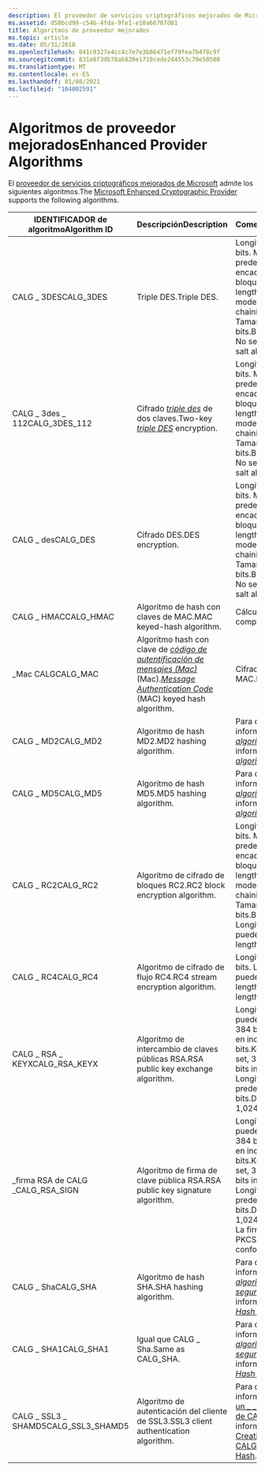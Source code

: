 ```yaml
---
description: El proveedor de servicios criptográficos mejorados de Microsoft admite los siguientes algoritmos.
ms.assetid: d58bcd99-c54b-4fda-9fe1-e10a66707d81
title: Algoritmos de proveedor mejorados
ms.topic: article
ms.date: 05/31/2018
ms.openlocfilehash: 841c9327e4cc4c7e7e3b86471ef79fea7b478c9f
ms.sourcegitcommit: 831e8f3db78ab820e1710cede244553c70e50500
ms.translationtype: MT
ms.contentlocale: es-ES
ms.lasthandoff: 01/08/2021
ms.locfileid: "104002591"
---
```

# <a name="enhanced-provider-algorithms"></a><span data-ttu-id="9fd05-103">Algoritmos de proveedor mejorados</span><span class="sxs-lookup"><span data-stu-id="9fd05-103">Enhanced Provider Algorithms</span></span>

<span data-ttu-id="9fd05-104">El [proveedor de servicios criptográficos mejorados de Microsoft](microsoft-enhanced-cryptographic-provider.md) admite los siguientes algoritmos.</span><span class="sxs-lookup"><span data-stu-id="9fd05-104">The [Microsoft Enhanced Cryptographic Provider](microsoft-enhanced-cryptographic-provider.md) supports the following algorithms.</span></span>



| <span data-ttu-id="9fd05-105">IDENTIFICADOR de algoritmo</span><span class="sxs-lookup"><span data-stu-id="9fd05-105">Algorithm ID</span></span>       | <span data-ttu-id="9fd05-106">Descripción</span><span class="sxs-lookup"><span data-stu-id="9fd05-106">Description</span></span>                                                                                                                                                     | <span data-ttu-id="9fd05-107">Comentarios</span><span class="sxs-lookup"><span data-stu-id="9fd05-107">Comments</span></span>                                                                                                                                                   |
|--------------------|-----------------------------------------------------------------------------------------------------------------------------------------------------------------|------------------------------------------------------------------------------------------------------------------------------------------------------------|
| <span data-ttu-id="9fd05-108">CALG \_ 3DES</span><span class="sxs-lookup"><span data-stu-id="9fd05-108">CALG\_3DES</span></span>         | <span data-ttu-id="9fd05-109">Triple DES.</span><span class="sxs-lookup"><span data-stu-id="9fd05-109">Triple DES.</span></span>                                                                                                                                                     | <span data-ttu-id="9fd05-110">Longitud de clave: 168 bits. Modo predeterminado: encadenamiento de bloques de cifrado.</span><span class="sxs-lookup"><span data-stu-id="9fd05-110">Key length: 168 bits.Default mode: Cipher block chaining.</span></span><br/> <span data-ttu-id="9fd05-111">Tamaño de bloque: 64 bits.</span><span class="sxs-lookup"><span data-stu-id="9fd05-111">Block size: 64 bits.</span></span><br/> <span data-ttu-id="9fd05-112">No se permiten sal.</span><span class="sxs-lookup"><span data-stu-id="9fd05-112">No salt allowed.</span></span><br/>                           |
| <span data-ttu-id="9fd05-113">CALG \_ 3des \_ 112</span><span class="sxs-lookup"><span data-stu-id="9fd05-113">CALG\_3DES\_112</span></span>    | <span data-ttu-id="9fd05-114">Cifrado [*triple des*](../secgloss/t-gly.md) de dos claves.</span><span class="sxs-lookup"><span data-stu-id="9fd05-114">Two-key [*triple DES*](../secgloss/t-gly.md) encryption.</span></span>                                                            | <span data-ttu-id="9fd05-115">Longitud de clave: 112 bits. Modo predeterminado: encadenamiento de bloques de cifrado.</span><span class="sxs-lookup"><span data-stu-id="9fd05-115">Key length: 112 bits.Default mode: Cipher block chaining.</span></span><br/> <span data-ttu-id="9fd05-116">Tamaño de bloque: 64 bits.</span><span class="sxs-lookup"><span data-stu-id="9fd05-116">Block size: 64 bits.</span></span><br/> <span data-ttu-id="9fd05-117">No se permiten sal.</span><span class="sxs-lookup"><span data-stu-id="9fd05-117">No salt allowed.</span></span><br/>                           |
| <span data-ttu-id="9fd05-118">CALG \_ des</span><span class="sxs-lookup"><span data-stu-id="9fd05-118">CALG\_DES</span></span>          | <span data-ttu-id="9fd05-119">Cifrado DES.</span><span class="sxs-lookup"><span data-stu-id="9fd05-119">DES encryption.</span></span>                                                                                                                                                 | <span data-ttu-id="9fd05-120">Longitud de clave: 56 bits. Modo predeterminado: encadenamiento de bloques de cifrado.</span><span class="sxs-lookup"><span data-stu-id="9fd05-120">Key length: 56 bits.Default mode: Cipher block chaining.</span></span><br/> <span data-ttu-id="9fd05-121">Tamaño de bloque: 64 bits.</span><span class="sxs-lookup"><span data-stu-id="9fd05-121">Block size: 64 bits.</span></span><br/> <span data-ttu-id="9fd05-122">No se permiten sal.</span><span class="sxs-lookup"><span data-stu-id="9fd05-122">No salt allowed.</span></span><br/>                            |
| <span data-ttu-id="9fd05-123">CALG \_ HMAC</span><span class="sxs-lookup"><span data-stu-id="9fd05-123">CALG\_HMAC</span></span>         | <span data-ttu-id="9fd05-124">Algoritmo de hash con claves de MAC.</span><span class="sxs-lookup"><span data-stu-id="9fd05-124">MAC keyed-hash algorithm.</span></span>                                                                                                                                       | <span data-ttu-id="9fd05-125">Cálculo HMAC.</span><span class="sxs-lookup"><span data-stu-id="9fd05-125">HMAC computation.</span></span>                                                                                                                                          |
| <span data-ttu-id="9fd05-126">\_Mac CALG</span><span class="sxs-lookup"><span data-stu-id="9fd05-126">CALG\_MAC</span></span>          | <span data-ttu-id="9fd05-127">Algoritmo hash con clave de [*código de autentificación de mensajes (Mac)*](../secgloss/m-gly.md) (Mac).</span><span class="sxs-lookup"><span data-stu-id="9fd05-127">[*Message Authentication Code*](../secgloss/m-gly.md) (MAC) keyed hash algorithm.</span></span> | <span data-ttu-id="9fd05-128">Cifrado de bloqueo de MAC.</span><span class="sxs-lookup"><span data-stu-id="9fd05-128">Block cipher MAC.</span></span>                                                                                                                                          |
| <span data-ttu-id="9fd05-129">CALG \_ MD2</span><span class="sxs-lookup"><span data-stu-id="9fd05-129">CALG\_MD2</span></span>          | <span data-ttu-id="9fd05-130">Algoritmo de hash MD2.</span><span class="sxs-lookup"><span data-stu-id="9fd05-130">MD2 hashing algorithm.</span></span>                                                                                                                                          | <span data-ttu-id="9fd05-131">Para obtener más información, consulte [*algoritmo MD2*](../secgloss/m-gly.md).</span><span class="sxs-lookup"><span data-stu-id="9fd05-131">For more information, see [*MD2 algorithm*](../secgloss/m-gly.md).</span></span>                                       |
| <span data-ttu-id="9fd05-132">CALG \_ MD5</span><span class="sxs-lookup"><span data-stu-id="9fd05-132">CALG\_MD5</span></span>          | <span data-ttu-id="9fd05-133">Algoritmo de hash MD5.</span><span class="sxs-lookup"><span data-stu-id="9fd05-133">MD5 hashing algorithm.</span></span>                                                                                                                                          | <span data-ttu-id="9fd05-134">Para obtener más información, vea [*algoritmo MD5*](../secgloss/m-gly.md).</span><span class="sxs-lookup"><span data-stu-id="9fd05-134">For more information, see [*MD5 algorithm*](../secgloss/m-gly.md).</span></span>                                       |
| <span data-ttu-id="9fd05-135">CALG \_ RC2</span><span class="sxs-lookup"><span data-stu-id="9fd05-135">CALG\_RC2</span></span>          | <span data-ttu-id="9fd05-136">Algoritmo de cifrado de bloques RC2.</span><span class="sxs-lookup"><span data-stu-id="9fd05-136">RC2 block encryption algorithm.</span></span>                                                                                                                                 | <span data-ttu-id="9fd05-137">Longitud de clave: 128 bits. Modo predeterminado: encadenamiento de bloques de cifrado.</span><span class="sxs-lookup"><span data-stu-id="9fd05-137">Key length: 128 bits.Default mode: Cipher block chaining.</span></span><br/> <span data-ttu-id="9fd05-138">Tamaño de bloque: 64 bits.</span><span class="sxs-lookup"><span data-stu-id="9fd05-138">Block size: 64 bits.</span></span><br/> <span data-ttu-id="9fd05-139">Longitud de sal: se puede establecer.</span><span class="sxs-lookup"><span data-stu-id="9fd05-139">Salt length: Can be set.</span></span><br/>                   |
| <span data-ttu-id="9fd05-140">CALG \_ RC4</span><span class="sxs-lookup"><span data-stu-id="9fd05-140">CALG\_RC4</span></span>          | <span data-ttu-id="9fd05-141">Algoritmo de cifrado de flujo RC4.</span><span class="sxs-lookup"><span data-stu-id="9fd05-141">RC4 stream encryption algorithm.</span></span>                                                                                                                                | <span data-ttu-id="9fd05-142">Longitud de clave: 128 bits. Longitud de sal: se puede establecer.</span><span class="sxs-lookup"><span data-stu-id="9fd05-142">Key length: 128 bits.Salt length: Can be set.</span></span><br/>                                                                                                   |
| <span data-ttu-id="9fd05-143">CALG \_ RSA \_ KEYX</span><span class="sxs-lookup"><span data-stu-id="9fd05-143">CALG\_RSA\_KEYX</span></span>    | <span data-ttu-id="9fd05-144">Algoritmo de intercambio de claves públicas RSA.</span><span class="sxs-lookup"><span data-stu-id="9fd05-144">RSA public key exchange algorithm.</span></span>                                                                                                                              | <span data-ttu-id="9fd05-145">Longitud de clave: se puede establecer de 384 bits a 16.384 bits en incrementos de 8 bits.</span><span class="sxs-lookup"><span data-stu-id="9fd05-145">Key length: Can be set, 384 bits to 16,384 bits in 8-bit increments.</span></span> <span data-ttu-id="9fd05-146">Longitud de clave predeterminada: 1.024 bits.</span><span class="sxs-lookup"><span data-stu-id="9fd05-146">Default key length: 1,024 bits.</span></span><br/>                                            |
| <span data-ttu-id="9fd05-147">\_firma RSA de CALG \_</span><span class="sxs-lookup"><span data-stu-id="9fd05-147">CALG\_RSA\_SIGN</span></span>    | <span data-ttu-id="9fd05-148">Algoritmo de firma de clave pública RSA.</span><span class="sxs-lookup"><span data-stu-id="9fd05-148">RSA public key signature algorithm.</span></span>                                                                                                                             | <span data-ttu-id="9fd05-149">Longitud de clave: se puede establecer de 384 bits a 16.384 bits en incrementos de 8 bits.</span><span class="sxs-lookup"><span data-stu-id="9fd05-149">Key length: Can be set, 384 bits to 16,384 bits in 8-bit increments.</span></span> <span data-ttu-id="9fd05-150">Longitud de clave predeterminada: 1.024 bits.</span><span class="sxs-lookup"><span data-stu-id="9fd05-150">Default key length: 1,024 bits.</span></span><br/> <span data-ttu-id="9fd05-151">La firma se ajusta a PKCS \# 6.</span><span class="sxs-lookup"><span data-stu-id="9fd05-151">Signature conforms to PKCS \#6.</span></span><br/> |
| <span data-ttu-id="9fd05-152">CALG \_ Sha</span><span class="sxs-lookup"><span data-stu-id="9fd05-152">CALG\_SHA</span></span>          | <span data-ttu-id="9fd05-153">Algoritmo de hash SHA.</span><span class="sxs-lookup"><span data-stu-id="9fd05-153">SHA hashing algorithm.</span></span>                                                                                                                                          | <span data-ttu-id="9fd05-154">Para obtener más información, vea [*algoritmo hash seguro*](../secgloss/s-gly.md).</span><span class="sxs-lookup"><span data-stu-id="9fd05-154">For more information, see [*Secure Hash Algorithm*](../secgloss/s-gly.md).</span></span>               |
| <span data-ttu-id="9fd05-155">CALG \_ SHA1</span><span class="sxs-lookup"><span data-stu-id="9fd05-155">CALG\_SHA1</span></span>         | <span data-ttu-id="9fd05-156">Igual que CALG \_ Sha.</span><span class="sxs-lookup"><span data-stu-id="9fd05-156">Same as CALG\_SHA.</span></span>                                                                                                                                              | <span data-ttu-id="9fd05-157">Para obtener más información, vea [*algoritmo hash seguro*](../secgloss/s-gly.md).</span><span class="sxs-lookup"><span data-stu-id="9fd05-157">For more information, see [*Secure Hash Algorithm*](../secgloss/s-gly.md).</span></span>               |
| <span data-ttu-id="9fd05-158">CALG \_ SSL3 \_ SHAMD5</span><span class="sxs-lookup"><span data-stu-id="9fd05-158">CALG\_SSL3\_SHAMD5</span></span> | <span data-ttu-id="9fd05-159">Algoritmo de autenticación del cliente de SSL3.</span><span class="sxs-lookup"><span data-stu-id="9fd05-159">SSL3 client authentication algorithm.</span></span>                                                                                                                           | <span data-ttu-id="9fd05-160">Para obtener más información, vea [crear un \_ \_ hash de SHAMD5 de CALG SSL3](creating-a-calg-ssl3-shamd5-hash.md).</span><span class="sxs-lookup"><span data-stu-id="9fd05-160">For more information, see [Creating a CALG\_SSL3\_SHAMD5 Hash](creating-a-calg-ssl3-shamd5-hash.md).</span></span>                                                      |



 

 

 

